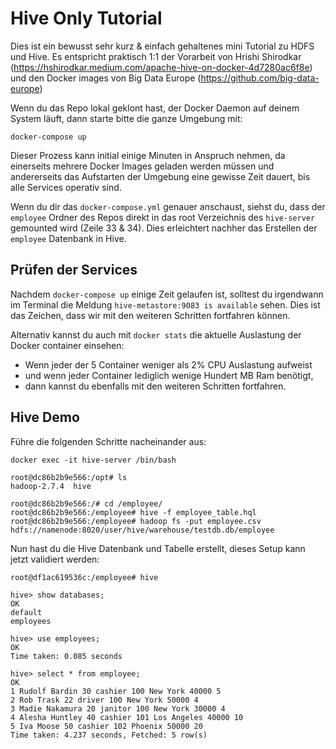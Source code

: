 # Hive Only Tutorial
Dies ist ein bewusst sehr kurz & einfach gehaltenes mini Tutorial zu HDFS und Hive. Es entspricht praktisch 1:1 der Vorarbeit von Hrishi Shirodkar (https://hshirodkar.medium.com/apache-hive-on-docker-4d7280ac6f8e) und den Docker images von Big Data Europe (https://github.com/big-data-europe)

Wenn du das Repo lokal geklont hast, der Docker Daemon auf deinem System läuft, dann starte bitte die ganze Umgebung mit:
```
docker-compose up
```
Dieser Prozess kann initial einige Minuten in Anspruch nehmen, da einerseits mehrere Docker Images geladen werden müssen und andererseits das Aufstarten der Umgebung eine gewisse Zeit dauert, bis alle Services operativ sind.

Wenn du dir das `docker-compose.yml` genauer anschaust, siehst du, dass der `employee` Ordner des Repos direkt in das root Verzeichnis des `hive-server` gemounted wird (Zeile 33 & 34). Dies erleichtert nachher das Erstellen der `employee` Datenbank in Hive.

## Prüfen der Services
Nachdem `docker-compose up` einige Zeit gelaufen ist, solltest du irgendwann im Terminal die Meldung `hive-metastore:9083 is available` sehen. Dies ist das Zeichen, dass wir mit den weiteren Schritten fortfahren können.

Alternativ kannst du auch mit `docker stats` die aktuelle Auslastung der Docker container einsehen:
* Wenn jeder der 5 Container weniger als 2% CPU Auslastung aufweist 
* und wenn jeder Container lediglich wenige Hundert MB Ram benötigt, 
* dann kannst du ebenfalls mit den weiteren Schritten fortfahren.

## Hive Demo
Führe die folgenden Schritte nacheinander aus:
```
docker exec -it hive-server /bin/bash

root@dc86b2b9e566:/opt# ls
hadoop-2.7.4  hive

root@dc86b2b9e566:/# cd /employee/
root@dc86b2b9e566:/employee# hive -f employee_table.hql
root@dc86b2b9e566:/employee# hadoop fs -put employee.csv hdfs://namenode:8020/user/hive/warehouse/testdb.db/employee
```

Nun hast du die Hive Datenbank und Tabelle erstellt, dieses Setup kann jetzt validiert werden:
```
root@df1ac619536c:/employee# hive

hive> show databases;
OK
default
employees

hive> use employees;
OK
Time taken: 0.085 seconds

hive> select * from employee;
OK
1 Rudolf Bardin 30 cashier 100 New York 40000 5
2 Rob Trask 22 driver 100 New York 50000 4
3 Madie Nakamura 20 janitor 100 New York 30000 4
4 Alesha Huntley 40 cashier 101 Los Angeles 40000 10
5 Iva Moose 50 cashier 102 Phoenix 50000 20
Time taken: 4.237 seconds, Fetched: 5 row(s)
``` 